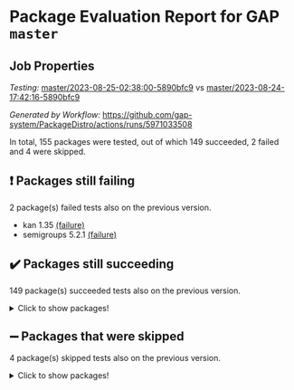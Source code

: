 # Package Evaluation Report for GAP `master`

## Job Properties

*Testing:* [master/2023-08-25-02:38:00-5890bfc9](https://github.com/gap-system/PackageDistro/blob/data/reports/master/2023-08-25-02:38:00-5890bfc9) vs [master/2023-08-24-17:42:16-5890bfc9](https://github.com/gap-system/PackageDistro/blob/data/reports/master/2023-08-24-17:42:16-5890bfc9)

*Generated by Workflow:* https://github.com/gap-system/PackageDistro/actions/runs/5971033508

In total, 155 packages were tested, out of which 149 succeeded, 2 failed and 4 were skipped.

## :exclamation: Packages still failing

2 package(s) failed tests also on the previous version.
- kan 1.35 [(failure)](https://github.com/gap-system/PackageDistro/actions/runs/5971033508/job/16199726673)
- semigroups 5.2.1 [(failure)](https://github.com/gap-system/PackageDistro/actions/runs/5971033508/job/16199731552)

## :heavy_check_mark: Packages still succeeding

149 package(s) succeeded tests also on the previous version.
<details><summary>Click to show packages!</summary>

- 4ti2interface 2023.02-04 [(success)](https://github.com/gap-system/PackageDistro/actions/runs/5971033508/job/16199717853)
- ace 5.6.2 [(success)](https://github.com/gap-system/PackageDistro/actions/runs/5971033508/job/16199717976)
- aclib 1.3.2 [(success)](https://github.com/gap-system/PackageDistro/actions/runs/5971033508/job/16199718062)
- agt 0.3.1 [(success)](https://github.com/gap-system/PackageDistro/actions/runs/5971033508/job/16199718174)
- alnuth 3.2.1 [(success)](https://github.com/gap-system/PackageDistro/actions/runs/5971033508/job/16199718268)
- anupq 3.3.0 [(success)](https://github.com/gap-system/PackageDistro/actions/runs/5971033508/job/16199718358)
- atlasrep 2.1.6 [(success)](https://github.com/gap-system/PackageDistro/actions/runs/5971033508/job/16199718461)
- autodoc 2023.06.19 [(success)](https://github.com/gap-system/PackageDistro/actions/runs/5971033508/job/16199718565)
- automata 1.15 [(success)](https://github.com/gap-system/PackageDistro/actions/runs/5971033508/job/16199718637)
- automgrp 1.3.2 [(success)](https://github.com/gap-system/PackageDistro/actions/runs/5971033508/job/16199718729)
- autpgrp 1.11 [(success)](https://github.com/gap-system/PackageDistro/actions/runs/5971033508/job/16199718813)
- cap 2023.08-15 [(success)](https://github.com/gap-system/PackageDistro/actions/runs/5971033508/job/16199718900)
- caratinterface 2.3.5 [(success)](https://github.com/gap-system/PackageDistro/actions/runs/5971033508/job/16199718982)
- cddinterface 2022.11.01 [(success)](https://github.com/gap-system/PackageDistro/actions/runs/5971033508/job/16199719054)
- circle 1.6.6 [(success)](https://github.com/gap-system/PackageDistro/actions/runs/5971033508/job/16199719131)
- classicpres 1.22 [(success)](https://github.com/gap-system/PackageDistro/actions/runs/5971033508/job/16199719209)
- cohomolo 1.6.11 [(success)](https://github.com/gap-system/PackageDistro/actions/runs/5971033508/job/16199719294)
- congruence 1.2.5 [(success)](https://github.com/gap-system/PackageDistro/actions/runs/5971033508/job/16199719381)
- corelg 1.56 [(success)](https://github.com/gap-system/PackageDistro/actions/runs/5971033508/job/16199719466)
- crime 1.6 [(success)](https://github.com/gap-system/PackageDistro/actions/runs/5971033508/job/16199719549)
- crisp 1.4.6 [(success)](https://github.com/gap-system/PackageDistro/actions/runs/5971033508/job/16199719634)
- crypting 0.10.4 [(success)](https://github.com/gap-system/PackageDistro/actions/runs/5971033508/job/16199719702)
- cryst 4.1.26 [(success)](https://github.com/gap-system/PackageDistro/actions/runs/5971033508/job/16199719768)
- crystcat 1.1.10 [(success)](https://github.com/gap-system/PackageDistro/actions/runs/5971033508/job/16199719831)
- ctbllib 1.3.6 [(success)](https://github.com/gap-system/PackageDistro/actions/runs/5971033508/job/16199719917)
- cubefree 1.19 [(success)](https://github.com/gap-system/PackageDistro/actions/runs/5971033508/job/16199719989)
- curlinterface 2.3.2 [(success)](https://github.com/gap-system/PackageDistro/actions/runs/5971033508/job/16199720067)
- cvec 2.8.1 [(success)](https://github.com/gap-system/PackageDistro/actions/runs/5971033508/job/16199720162)
- datastructures 0.3.0 [(success)](https://github.com/gap-system/PackageDistro/actions/runs/5971033508/job/16199720246)
- deepthought 1.0.6 [(success)](https://github.com/gap-system/PackageDistro/actions/runs/5971033508/job/16199720342)
- design 1.8 [(success)](https://github.com/gap-system/PackageDistro/actions/runs/5971033508/job/16199720433)
- difsets 2.3.1 [(success)](https://github.com/gap-system/PackageDistro/actions/runs/5971033508/job/16199720559)
- digraphs 1.6.2 [(success)](https://github.com/gap-system/PackageDistro/actions/runs/5971033508/job/16199720661)
- edim 1.3.7 [(success)](https://github.com/gap-system/PackageDistro/actions/runs/5971033508/job/16199720771)
- example 4.3.4 [(success)](https://github.com/gap-system/PackageDistro/actions/runs/5971033508/job/16199720870)
- examplesforhomalg 2023.08-01 [(success)](https://github.com/gap-system/PackageDistro/actions/runs/5971033508/job/16199720994)
- factint 1.6.3 [(success)](https://github.com/gap-system/PackageDistro/actions/runs/5971033508/job/16199721186)
- ferret 1.0.9 [(success)](https://github.com/gap-system/PackageDistro/actions/runs/5971033508/job/16199721321)
- fga 1.5.0 [(success)](https://github.com/gap-system/PackageDistro/actions/runs/5971033508/job/16199721439)
- fining 1.5.6 [(success)](https://github.com/gap-system/PackageDistro/actions/runs/5971033508/job/16199721566)
- float 1.0.3 [(success)](https://github.com/gap-system/PackageDistro/actions/runs/5971033508/job/16199721667)
- format 1.4.3 [(success)](https://github.com/gap-system/PackageDistro/actions/runs/5971033508/job/16199721801)
- forms 1.2.9 [(success)](https://github.com/gap-system/PackageDistro/actions/runs/5971033508/job/16199721933)
- fplsa 1.2.6 [(success)](https://github.com/gap-system/PackageDistro/actions/runs/5971033508/job/16199722043)
- fr 2.4.12 [(success)](https://github.com/gap-system/PackageDistro/actions/runs/5971033508/job/16199722169)
- francy 2.0.3 [(success)](https://github.com/gap-system/PackageDistro/actions/runs/5971033508/job/16199722309)
- fwtree 1.3 [(success)](https://github.com/gap-system/PackageDistro/actions/runs/5971033508/job/16199722447)
- gapdoc 1.6.6 [(success)](https://github.com/gap-system/PackageDistro/actions/runs/5971033508/job/16199722561)
- gauss 2023.02-04 [(success)](https://github.com/gap-system/PackageDistro/actions/runs/5971033508/job/16199722675)
- gaussforhomalg 2023.08-01 [(success)](https://github.com/gap-system/PackageDistro/actions/runs/5971033508/job/16199722809)
- gbnp 1.0.5 [(success)](https://github.com/gap-system/PackageDistro/actions/runs/5971033508/job/16199722934)
- generalizedmorphismsforcap 2023.08-01 [(success)](https://github.com/gap-system/PackageDistro/actions/runs/5971033508/job/16199723065)
- genss 1.6.8 [(success)](https://github.com/gap-system/PackageDistro/actions/runs/5971033508/job/16199723204)
- gradedmodules 2023.08-01 [(success)](https://github.com/gap-system/PackageDistro/actions/runs/5971033508/job/16199723349)
- gradedringforhomalg 2023.08-01 [(success)](https://github.com/gap-system/PackageDistro/actions/runs/5971033508/job/16199723513)
- grape 4.9.0 [(success)](https://github.com/gap-system/PackageDistro/actions/runs/5971033508/job/16199723677)
- groupoids 1.73 [(success)](https://github.com/gap-system/PackageDistro/actions/runs/5971033508/job/16199723830)
- grpconst 2.6.4 [(success)](https://github.com/gap-system/PackageDistro/actions/runs/5971033508/job/16199724004)
- guarana 0.96.3 [(success)](https://github.com/gap-system/PackageDistro/actions/runs/5971033508/job/16199724154)
- guava 3.18 [(success)](https://github.com/gap-system/PackageDistro/actions/runs/5971033508/job/16199724322)
- hap 1.58 [(success)](https://github.com/gap-system/PackageDistro/actions/runs/5971033508/job/16199724491)
- hapcryst 0.1.15 [(success)](https://github.com/gap-system/PackageDistro/actions/runs/5971033508/job/16199724641)
- hecke 1.5.3 [(success)](https://github.com/gap-system/PackageDistro/actions/runs/5971033508/job/16199724797)
- help 3.5 [(success)](https://github.com/gap-system/PackageDistro/actions/runs/5971033508/job/16199724947)
- homalg 2023.08-01 [(success)](https://github.com/gap-system/PackageDistro/actions/runs/5971033508/job/16199725116)
- homalgtocas 2023.08-01 [(success)](https://github.com/gap-system/PackageDistro/actions/runs/5971033508/job/16199725259)
- idrel 2.45 [(success)](https://github.com/gap-system/PackageDistro/actions/runs/5971033508/job/16199725383)
- images 1.3.1 [(success)](https://github.com/gap-system/PackageDistro/actions/runs/5971033508/job/16199725518)
- intpic 0.3.0 [(success)](https://github.com/gap-system/PackageDistro/actions/runs/5971033508/job/16199725666)
- io 4.8.1 [(success)](https://github.com/gap-system/PackageDistro/actions/runs/5971033508/job/16199725786)
- io_forhomalg 2023.02-04 [(success)](https://github.com/gap-system/PackageDistro/actions/runs/5971033508/job/16199725970)
- irredsol 1.4.4 [(success)](https://github.com/gap-system/PackageDistro/actions/runs/5971033508/job/16199726119)
- json 2.1.1 [(success)](https://github.com/gap-system/PackageDistro/actions/runs/5971033508/job/16199726254)
- jupyterkernel 1.5.0 [(success)](https://github.com/gap-system/PackageDistro/actions/runs/5971033508/job/16199726392)
- jupyterviz 1.5.6 [(success)](https://github.com/gap-system/PackageDistro/actions/runs/5971033508/job/16199726542)
- kbmag 1.5.11 [(success)](https://github.com/gap-system/PackageDistro/actions/runs/5971033508/job/16199726808)
- laguna 3.9.6 [(success)](https://github.com/gap-system/PackageDistro/actions/runs/5971033508/job/16199726952)
- liealgdb 2.2.1 [(success)](https://github.com/gap-system/PackageDistro/actions/runs/5971033508/job/16199727065)
- liepring 2.8 [(success)](https://github.com/gap-system/PackageDistro/actions/runs/5971033508/job/16199727194)
- liering 2.4.2 [(success)](https://github.com/gap-system/PackageDistro/actions/runs/5971033508/job/16199727356)
- linearalgebraforcap 2023.08-06 [(success)](https://github.com/gap-system/PackageDistro/actions/runs/5971033508/job/16199727490)
- localizeringforhomalg 2023.08-01 [(success)](https://github.com/gap-system/PackageDistro/actions/runs/5971033508/job/16199727617)
- loops 3.4.3 [(success)](https://github.com/gap-system/PackageDistro/actions/runs/5971033508/job/16199727735)
- lpres 1.0.3 [(success)](https://github.com/gap-system/PackageDistro/actions/runs/5971033508/job/16199727871)
- majoranaalgebras 1.5.1 [(success)](https://github.com/gap-system/PackageDistro/actions/runs/5971033508/job/16199727967)
- mapclass 1.4.6 [(success)](https://github.com/gap-system/PackageDistro/actions/runs/5971033508/job/16199728081)
- matgrp 0.70 [(success)](https://github.com/gap-system/PackageDistro/actions/runs/5971033508/job/16199728192)
- matricesforhomalg 2023.08-01 [(success)](https://github.com/gap-system/PackageDistro/actions/runs/5971033508/job/16199728286)
- modisom 2.5.4 [(success)](https://github.com/gap-system/PackageDistro/actions/runs/5971033508/job/16199728413)
- modulepresentationsforcap 2023.08-02 [(success)](https://github.com/gap-system/PackageDistro/actions/runs/5971033508/job/16199728535)
- modules 2023.08-01 [(success)](https://github.com/gap-system/PackageDistro/actions/runs/5971033508/job/16199728669)
- monoidalcategories 2023.08-10 [(success)](https://github.com/gap-system/PackageDistro/actions/runs/5971033508/job/16199728768)
- nconvex 2022.09-01 [(success)](https://github.com/gap-system/PackageDistro/actions/runs/5971033508/job/16199728879)
- nilmat 1.4.2 [(success)](https://github.com/gap-system/PackageDistro/actions/runs/5971033508/job/16199728970)
- nock 1.5 [(success)](https://github.com/gap-system/PackageDistro/actions/runs/5971033508/job/16199729078)
- normalizinterface 1.3.6 [(success)](https://github.com/gap-system/PackageDistro/actions/runs/5971033508/job/16199729178)
- nq 2.5.10 [(success)](https://github.com/gap-system/PackageDistro/actions/runs/5971033508/job/16199729269)
- numericalsgps 1.3.1 [(success)](https://github.com/gap-system/PackageDistro/actions/runs/5971033508/job/16199729377)
- openmath 11.5.3 [(success)](https://github.com/gap-system/PackageDistro/actions/runs/5971033508/job/16199729495)
- orb 4.9.0 [(success)](https://github.com/gap-system/PackageDistro/actions/runs/5971033508/job/16199729584)
- packagemanager 1.4.1 [(success)](https://github.com/gap-system/PackageDistro/actions/runs/5971033508/job/16199729683)
- patternclass 2.4.3 [(success)](https://github.com/gap-system/PackageDistro/actions/runs/5971033508/job/16199729778)
- permut 2.0.4 [(success)](https://github.com/gap-system/PackageDistro/actions/runs/5971033508/job/16199729878)
- polenta 1.3.10 [(success)](https://github.com/gap-system/PackageDistro/actions/runs/5971033508/job/16199729965)
- polymaking 0.8.6 [(success)](https://github.com/gap-system/PackageDistro/actions/runs/5971033508/job/16199730060)
- primgrp 3.4.4 [(success)](https://github.com/gap-system/PackageDistro/actions/runs/5971033508/job/16199730155)
- profiling 2.5.4 [(success)](https://github.com/gap-system/PackageDistro/actions/runs/5971033508/job/16199730244)
- qpa 1.34 [(success)](https://github.com/gap-system/PackageDistro/actions/runs/5971033508/job/16199730341)
- quagroup 1.8.3 [(success)](https://github.com/gap-system/PackageDistro/actions/runs/5971033508/job/16199730421)
- radiroot 2.9 [(success)](https://github.com/gap-system/PackageDistro/actions/runs/5971033508/job/16199730509)
- rcwa 4.7.1 [(success)](https://github.com/gap-system/PackageDistro/actions/runs/5971033508/job/16199730632)
- rds 1.8 [(success)](https://github.com/gap-system/PackageDistro/actions/runs/5971033508/job/16199730733)
- recog 1.4.2 [(success)](https://github.com/gap-system/PackageDistro/actions/runs/5971033508/job/16199730850)
- repndecomp 1.3.0 [(success)](https://github.com/gap-system/PackageDistro/actions/runs/5971033508/job/16199730946)
- repsn 3.1.1 [(success)](https://github.com/gap-system/PackageDistro/actions/runs/5971033508/job/16199731053)
- resclasses 4.7.3 [(success)](https://github.com/gap-system/PackageDistro/actions/runs/5971033508/job/16199731162)
- ringsforhomalg 2023.08-01 [(success)](https://github.com/gap-system/PackageDistro/actions/runs/5971033508/job/16199731242)
- sco 2023.08-01 [(success)](https://github.com/gap-system/PackageDistro/actions/runs/5971033508/job/16199731343)
- scscp 2.4.1 [(success)](https://github.com/gap-system/PackageDistro/actions/runs/5971033508/job/16199731440)
- sglppow 2.3 [(success)](https://github.com/gap-system/PackageDistro/actions/runs/5971033508/job/16199731638)
- sgpviz 0.999.5 [(success)](https://github.com/gap-system/PackageDistro/actions/runs/5971033508/job/16199731739)
- simpcomp 2.1.14 [(success)](https://github.com/gap-system/PackageDistro/actions/runs/5971033508/job/16199731827)
- singular 2023.02.09 [(success)](https://github.com/gap-system/PackageDistro/actions/runs/5971033508/job/16199731921)
- sl2reps 1.1 [(success)](https://github.com/gap-system/PackageDistro/actions/runs/5971033508/job/16199732020)
- sla 1.5.3 [(success)](https://github.com/gap-system/PackageDistro/actions/runs/5971033508/job/16199732103)
- smallgrp 1.5.3 [(success)](https://github.com/gap-system/PackageDistro/actions/runs/5971033508/job/16199732183)
- smallsemi 0.6.13 [(success)](https://github.com/gap-system/PackageDistro/actions/runs/5971033508/job/16199732283)
- sonata 2.9.6 [(success)](https://github.com/gap-system/PackageDistro/actions/runs/5971033508/job/16199732372)
- sophus 1.27 [(success)](https://github.com/gap-system/PackageDistro/actions/runs/5971033508/job/16199732473)
- spinsym 1.5.2 [(success)](https://github.com/gap-system/PackageDistro/actions/runs/5971033508/job/16199732580)
- standardff 0.9.4 [(success)](https://github.com/gap-system/PackageDistro/actions/runs/5971033508/job/16199732691)
- symbcompcc 1.3.2 [(success)](https://github.com/gap-system/PackageDistro/actions/runs/5971033508/job/16199732784)
- thelma 1.3 [(success)](https://github.com/gap-system/PackageDistro/actions/runs/5971033508/job/16199732874)
- tomlib 1.2.9 [(success)](https://github.com/gap-system/PackageDistro/actions/runs/5971033508/job/16199732964)
- toolsforhomalg 2023.07-01 [(success)](https://github.com/gap-system/PackageDistro/actions/runs/5971033508/job/16199733068)
- toric 1.9.5 [(success)](https://github.com/gap-system/PackageDistro/actions/runs/5971033508/job/16199733171)
- toricvarieties 2022.07.13 [(success)](https://github.com/gap-system/PackageDistro/actions/runs/5971033508/job/16199733278)
- transgrp 3.6.4 [(success)](https://github.com/gap-system/PackageDistro/actions/runs/5971033508/job/16199733364)
- ugaly 4.1.3 [(success)](https://github.com/gap-system/PackageDistro/actions/runs/5971033508/job/16199733449)
- unipot 1.5 [(success)](https://github.com/gap-system/PackageDistro/actions/runs/5971033508/job/16199733558)
- unitlib 4.2.0 [(success)](https://github.com/gap-system/PackageDistro/actions/runs/5971033508/job/16199733683)
- utils 0.82 [(success)](https://github.com/gap-system/PackageDistro/actions/runs/5971033508/job/16199733793)
- uuid 0.7 [(success)](https://github.com/gap-system/PackageDistro/actions/runs/5971033508/job/16199733895)
- walrus 0.9991 [(success)](https://github.com/gap-system/PackageDistro/actions/runs/5971033508/job/16199733975)
- wedderga 4.10.4 [(success)](https://github.com/gap-system/PackageDistro/actions/runs/5971033508/job/16199734058)
- xmod 2.91 [(success)](https://github.com/gap-system/PackageDistro/actions/runs/5971033508/job/16199734143)
- xmodalg 1.23 [(success)](https://github.com/gap-system/PackageDistro/actions/runs/5971033508/job/16199734220)
- yangbaxter 0.10.3 [(success)](https://github.com/gap-system/PackageDistro/actions/runs/5971033508/job/16199734310)
- zeromqinterface 0.14 [(success)](https://github.com/gap-system/PackageDistro/actions/runs/5971033508/job/16199734410)
</details>

## :heavy_minus_sign: Packages that were skipped

4 package(s) skipped tests also on the previous version.
<details><summary>Click to show packages!</summary>

- browse 1.8.21 [(skipped)](https://github.com/gap-system/PackageDistro/actions/runs/5971033508/job/16199483041)
- itc 1.5.1 [(skipped)](https://github.com/gap-system/PackageDistro/actions/runs/5971033508/job/16199483041)
- polycyclic 2.16 [(skipped)](https://github.com/gap-system/PackageDistro/actions/runs/5971033508/job/16199483041)
- xgap 4.31 [(skipped)](https://github.com/gap-system/PackageDistro/actions/runs/5971033508/job/16199483041)
</details>

